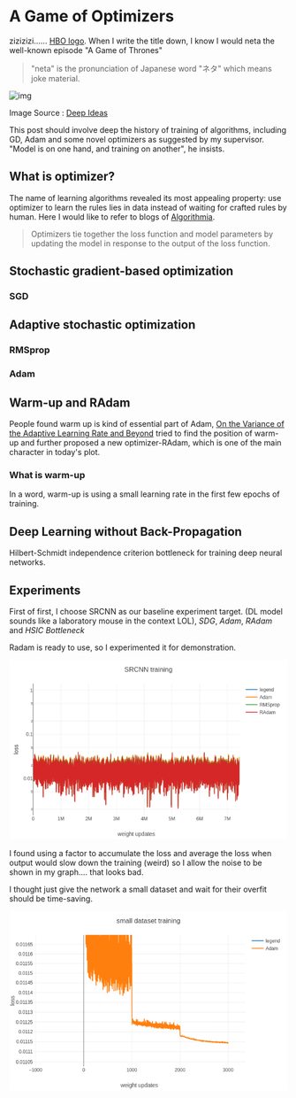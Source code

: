 # A Game of Optimizers

zizizizi...... [HBO logo](fakeLink). When I write the title down, I know I would neta the well-known episode "A Game of Thrones"

> "neta" is the pronunciation of Japanese word "ネタ" which means joke material.

![img](http://www.deepideas.net/wp-content/uploads/2017/08/gradient_descent.png "Image Source: Deep Ideas")

Image Source : [Deep Ideas](http://www.deepideas.net/deep-learning-from-scratch-iv-gradient-descent-and-backpropagation/)



This post should involve deep the history of training of algorithms, including GD, Adam and some novel optimizers as suggested by my supervisor. "Model is on one hand, and training on another", he insists.



## What is optimizer?

The name of learning algorithms revealed its most appealing property: use optimizer to learn the rules lies in data instead of waiting for crafted rules by human. Here I would like to refer to blogs of [Algorithmia](https://algorithmia.com/). 

>Optimizers tie together the loss function and model parameters by updating the model in response to the output of the loss function. 



## Stochastic gradient-based optimization



### SGD



## Adaptive stochastic optimization



### RMSprop



### Adam





## Warm-up and RAdam

People found warm up is kind of essential part of Adam, [On the Variance of the Adaptive Learning Rate and Beyond](https://arxiv.org/pdf/1908.03265.pdf) tried to find the position of warm-up and further proposed a new optimizer-RAdam, which is one of the main character in today's plot.

### What is warm-up

In a word, warm-up is using a small learning rate in the first few epochs of training.



## Deep Learning without Back-Propagation

Hilbert-Schmidt independence criterion bottleneck for training deep neural networks.



## Experiments

First of first, I choose SRCNN as our baseline experiment target. (DL model sounds like a laboratory mouse in the context LOL), _SDG_, _Adam_, _RAdam_ and _HSIC Bottleneck_





Radam is ready to use, so I experimented it for demonstration.

_![newplot](README.assets/newplot.png)_

I found using a factor to accumulate the loss and average the loss when output would slow down the training (weird) so I allow the noise to be shown in my graph.... that looks bad.



I thought just give the network a small dataset and wait for their overfit should be time-saving.

![newplot](README.assets/newplot-1566790317452.png)